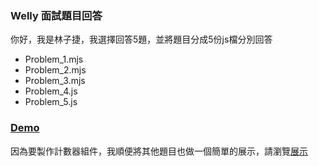 ### Welly 面試題目回答
你好，我是林子捷，我選擇回答5題，並將題目分成5份js檔分別回答
- Problem_1.mjs
- Problem_2.mjs
- Problem_3.mjs
- Problem_4.js
- Problem_5.js

### [Demo](https://zijson.github.io/Welly-interview-test/)
因為要製作計數器組件，我順便將其他題目也做一個簡單的展示，請瀏覽[展示](https://zijson.github.io/Welly-interview-test/)
  
